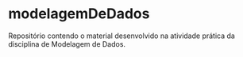 # modelagemDeDados
Repositório contendo o material desenvolvido na atividade prática da disciplina de Modelagem de Dados.
